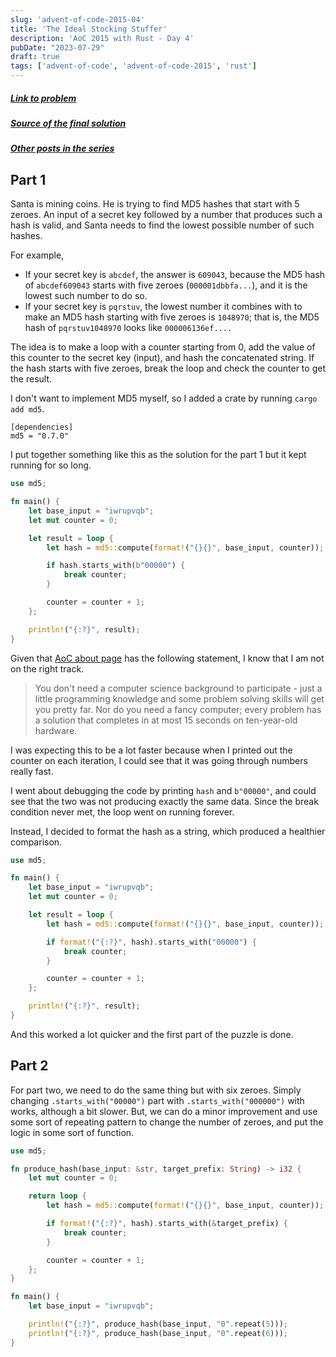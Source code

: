 ```yaml
---
slug: 'advent-of-code-2015-04'
title: 'The Ideal Stocking Stuffer'
description: 'AoC 2015 with Rust - Day 4'
pubDate: "2023-07-29"
draft: true
tags: ['advent-of-code', 'advent-of-code-2015', 'rust']
---
```


##### [Link to problem](https://adventofcode.com/2015/day/4)
##### [Source of the final solution](https://github.com/Ozencb/aoc/tree/main/aoc-2015-04)
##### [Other posts in the series](/tags/advent-of-code)

## Part 1

Santa is mining coins. He is trying to find MD5 hashes that start with 5 zeroes. An input of a secret key followed by a number that produces such a hash is valid, and Santa needs to find the lowest possible number of such hashes. 

For example, 


- If your secret key is `abcdef`, the answer is `609043`, because the MD5 hash of `abcdef609043` starts with five zeroes (`000001dbbfa...`), and it is the lowest such number to do so.
- If your secret key is `pqrstuv`, the lowest number it combines with to make an MD5 hash starting with five zeroes is `1048970`; that is, the MD5 hash of `pqrstuv1048970` looks like `000006136ef....`

The idea is to make a loop with a counter starting from 0, add the value of this counter to the secret key (input), and hash the concatenated string. If the hash starts with five zeroes, break the loop and check the counter to get the result.


I don't want to implement MD5 myself, so I added a crate by running `cargo add md5`.

```
[dependencies]
md5 = "0.7.0"
```

I put together something like this as the solution for the part 1 but it kept running for so long.

```rust
use md5;

fn main() {
    let base_input = "iwrupvqb";
    let mut counter = 0;

    let result = loop {
        let hash = md5::compute(format!("{}{}", base_input, counter));

        if hash.starts_with(b"00000") {
            break counter;
        }

        counter = counter + 1;
    };

    println!("{:?}", result);
}
```

Given that [AoC about page](https://adventofcode.com/about) has the following statement, I know that I am not on the right track.

> You don't need a computer science background to participate - just a little programming knowledge and some problem solving skills will get you pretty far. Nor do you need a fancy computer; every problem has a solution that completes in at most 15 seconds on ten-year-old hardware.

I was expecting this to be a lot faster because when I printed out the counter on each iteration, I could see that it was going through numbers really fast. 

I went about debugging the code by printing `hash` and `b"00000"`, and could see that the two was not producing exactly the same data. Since the break condition never met, the loop went on running forever.

Instead, I decided to format the hash as a string, which produced a healthier comparison.

```rust
use md5;

fn main() {
    let base_input = "iwrupvqb";
    let mut counter = 0;

    let result = loop {
        let hash = md5::compute(format!("{}{}", base_input, counter));

        if format!("{:?}", hash).starts_with("00000") {
            break counter;
        }

        counter = counter + 1;
    };

    println!("{:?}", result);
}
```

And this worked a lot quicker and the first part of the puzzle is done.

## Part 2

For part two, we need to do the same thing but with six zeroes. Simply changing `.starts_with("00000")` part with `.starts_with("000000")` with works, although a bit slower. But, we can do a minor improvement and use some sort of repeating pattern to change the number of zeroes, and put the logic in some sort of function.

```rust
use md5;

fn produce_hash(base_input: &str, target_prefix: String) -> i32 {
    let mut counter = 0;

    return loop {
        let hash = md5::compute(format!("{}{}", base_input, counter));

        if format!("{:?}", hash).starts_with(&target_prefix) {
            break counter;
        }

        counter = counter + 1;
    };
}

fn main() {
    let base_input = "iwrupvqb";

    println!("{:?}", produce_hash(base_input, "0".repeat(5)));
    println!("{:?}", produce_hash(base_input, "0".repeat(6)));
}
```